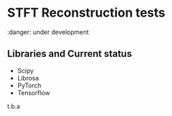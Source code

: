 # STFT Reconstruction tests

:danger: under development

## Libraries and Current status

* Scipy
* Librosa
* PyTorch
* Tensorflow

t.b.a